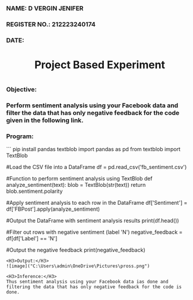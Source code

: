 <H3>NAME: D VERGIN JENIFER</H3>
<H3>REGISTER NO.: 212223240174</H3>
<H3>DATE:</H3>
<H1 Align="center">Project Based Experiment<H1>
<H3>Objective:<H3>
Perform sentiment analysis using your Facebook data and filter the data that has only negative feedback for the code given in the following link.
<H3>Program:</H3>
```
pip install pandas textblob
import pandas as pd
from textblob import TextBlob

#Load the CSV file into a DataFrame
df = pd.read_csv('fb_sentiment.csv')

#Function to perform sentiment analysis using TextBlob
def analyze_sentiment(text):
    blob = TextBlob(str(text))
    return blob.sentiment.polarity

#Apply sentiment analysis to each row in the DataFrame
df['Sentiment'] = df['FBPost'].apply(analyze_sentiment)

#Output the DataFrame with sentiment analysis results
print(df.head())

#Filter out rows with negative sentiment (label 'N')
negative_feedback = df[df['Label'] == 'N']

#Output the negative feedback
print(negative_feedback)
```
<H3>Output:</H3>
![image]("C:\Users\admin\OneDrive\Pictures\pross.png")

<H3>Inference:</H3>
Thus sentiment analysis using your Facebook data ias done and filtering the data that has only negative feedback for the code is done.

